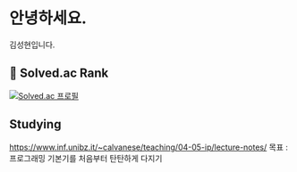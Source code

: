 # 안녕하세요.
김성현입니다.

## 👋 Solved.ac Rank
[![Solved.ac
프로필](http://mazassumnida.wtf/api/generate_badge?boj=aruesin2)](https://solved.ac/aruesin2)

## Studying
https://www.inf.unibz.it/~calvanese/teaching/04-05-ip/lecture-notes/
목표 : 프로그래밍 기본기를 처음부터 탄탄하게 다지기
